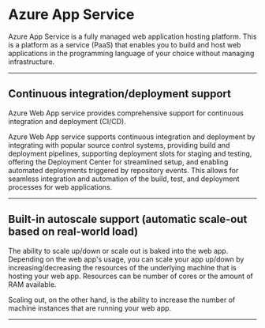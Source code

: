 # Azure App Service

Azure App Service is a fully managed web application hosting platform. This is a platform as a service (PaaS) that enables you to build and host web applications in the programming language of your choice without managing infrastructure. 


---


## Continuous integration/deployment support

Azure Web App service provides comprehensive support for continuous integration and deployment (CI/CD).

Azure Web App service supports continuous integration and deployment by integrating with popular source control systems, providing build and deployment pipelines, supporting deployment slots for staging and testing, offering the Deployment Center for streamlined setup, and enabling automated deployments triggered by repository events. This allows for seamless integration and automation of the build, test, and deployment processes for web applications.


---


## Built-in autoscale support (automatic scale-out based on real-world load)

The ability to scale up/down or scale out is baked into the web app. Depending on the web app's usage, you can scale your app up/down by increasing/decreasing the resources of the underlying machine that is hosting your web app. Resources can be number of cores or the amount of RAM available.

Scaling out, on the other hand, is the ability to increase the number of machine instances that are running your web app.


---


